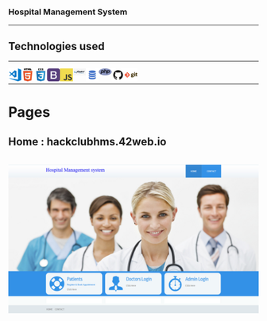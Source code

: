 ### Hospital Management System

---

## Technologies used 

---

<img align="left" alt="Visual Studio Code" width="26px" src="./readmehelper/visual-studio-code.png" />
<img align="left" alt="HTML5" width="26px" src="./readmehelper/html.png"/>
<img align="left" alt="CSS3" width="26px" src="./readmehelper/css.png" />
<img align="left" alt="bootstap" width="26px" src="readmehelper/bootstrap.png" />
<img align="left" alt="JavaScript" width="26px" src="./readmehelper/javascript.png" />
<img align="left" alt="JavaScript" width="26px" src="./readmehelper/jquery.png" />
<img align="left" alt="SQL" width="26px" src="./readmehelper/sql.png" />
<img align="left" alt="SQL" width="26px" src="./readmehelper/php.png" />
<img align="left" alt="GitHub" width="26px" src="./readmehelper/github.png" />
<img align="left" alt="Git" width="26px" src="./readmehelper/git.png" />

<br>

--- 

#  Pages

## Home : hackclubhms.42web.io

<br>

<img align="left" alt="Home"  src="./readmehelper/home.png" />

